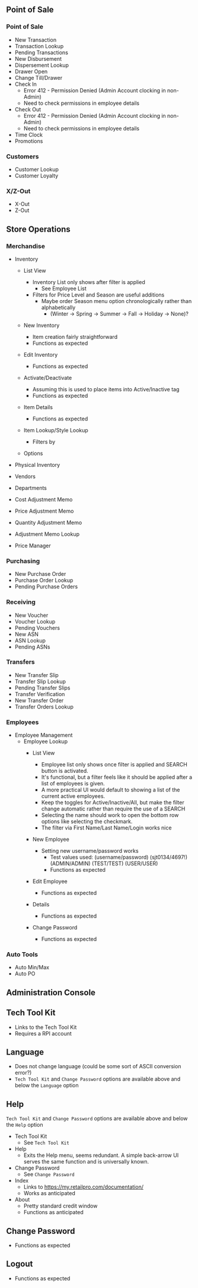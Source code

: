 ## Point of Sale ##

### Point of Sale ###
- New Transaction
- Transaction Lookup
- Pending Transactions
- New Disbursement
- Dispersement Lookup
- Drawer Open
- Change Till/Drawer
- Check In
	- Error 412 - Permission Denied (Admin Account clocking in non-Admin)
	- Need to check permissions in employee details
- Check Out
	- Error 412 - Permission Denied (Admin Account clocking in non-Admin)
	- Need to check permissions in employee details
- Time Clock
- Promotions
		
### Customers ###
- Customer Lookup
- Customer Loyalty
		
### X/Z-Out ###
- X-Out
- Z-Out
		
## Store Operations ##

### Merchandise ###
- Inventory
	- List View
		- Inventory List only shows after filter is applied 
			- See Employee List
		- Filters for Price Level and Season are useful additions
			- Maybe order Season menu option chronologically rather than alphabetically
				- (Winter -> Spring -> Summer -> Fall -> Holiday -> None)?

	- New Inventory
		- Item creation fairly straightforward
		- Functions as expected

	- Edit Inventory
		- Functions as expected

	- Activate/Deactivate
		- Assuming this is used to place items into Active/Inactive tag
		- Functions as expected

	- Item Details
		- Functions as expected

	- Item Lookup/Style Lookup
		- Filters by 
	- Options

- Physical Inventory
- Vendors
- Departments
- Cost Adjustment Memo
- Price Adjustment Memo
- Quantity Adjustment Memo
- Adjustment Memo Lookup
- Price Manager

### Purchasing ###
- New Purchase Order
- Purchase Order Lookup
- Pending Purchase Orders

### Receiving ###
- New Voucher
- Voucher Lookup
- Pending Vouchers
- New ASN
- ASN Lookup
- Pending ASNs

### Transfers ###
- New Transfer Slip
- Transfer Slip Lookup
- Pending Transfer Slips
- Transfer Verification
- New Transfer Order
- Transfer Orders Lookup

### Employees ###
- Employee Management
	- Employee Lookup
		- List View
			- Employee list only shows once filter is applied and SEARCH button is activated. 
			- It's functional, but a filter feels like it should be applied after a list of employees is given. 
			- A more practical UI would default to showing a list of the current active employees.
			- Keep the toggles for Active/Inactive/All, but make the filter change automatic rather than require the use of a SEARCH
			- Selecting the name should work to open the bottom row options like selecting the checkmark. 
			- The filter via First Name/Last Name/Login works nice

		- New Employee
			- Setting new username/password works
				- Test values used: (username/password)
					(sjt0134/4697!)
					(ADMIN/ADMIN)
					(TEST/TEST)
					(USER/USER)
				- Functions as expected

		- Edit Employee
			- Functions as expected

		- Details 
			- Functions as expected

		- Change Password
			- Functions as expected
### Auto Tools ###
- Auto Min/Max
- Auto PO
		
## Administration Console ##

## Tech Tool Kit ##
- Links to the Tech Tool Kit
- Requires a RPI account

## Language ##
- Does not change language (could be some sort of ASCII conversion error?)
- `Tech Tool Kit` and `Change Password` options are available above and below the `Language` option

## Help ##
`Tech Tool Kit` and `Change Password` options are available above and below the `Help` option

- Tech Tool Kit
	- See `Tech Tool Kit`	
- Help 
	- Exits the Help menu, seems redundant. A simple back-arrow UI serves the same function and is universally known. 
- Change Password
	- See `Change Password`
- Index
	- Links to https://my.retailpro.com/documentation/
	- Works as anticipated
- About
	- Pretty standard credit window
	- Functions as anticipated 
	
## Change Password ##
- Functions as expected

## Logout ##
- Functions as expected
